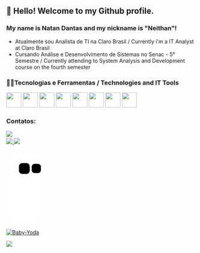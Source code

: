 ## 👋 Hello! Welcome to my Github profile.
### My name is Natan Dantas and my nickname is "Neithan"!

- Atualmente sou Analista de TI na Claro Brasil / Currently i'm a IT Analyst at Claro Brasil
- Cursando Análise e Desenvolvimento de Sistemas no Senac - 5° Semestre / Currently attending to System Analysis and Development course on the fourth semester

### 🧑‍💻Tecnologias e Ferramentas / Technologies and IT Tools

<img src="https://cdn.jsdelivr.net/gh/devicons/devicon/icons/java/java-original.svg" width="40" height="40" /> <img src="https://cdn.jsdelivr.net/gh/devicons/devicon/icons/javascript/javascript-original.svg" width="40" height="40"/> <img src="https://cdn.jsdelivr.net/gh/devicons/devicon/icons/react/react-original.svg" width="40" height="40"/> <img src="https://cdn.jsdelivr.net/gh/devicons/devicon/icons/html5/html5-original.svg" width="40" height="40"/> <img src="https://cdn.jsdelivr.net/gh/devicons/devicon/icons/css3/css3-original.svg" width="40" height="40"/>  <img src="https://cdn.jsdelivr.net/gh/devicons/devicon/icons/mysql/mysql-original.svg" width="40" height="40"/> <img src="https://cdn.jsdelivr.net/gh/devicons/devicon/icons/vscode/vscode-original.svg" width="40" height="40"/> <img src="https://cdn.jsdelivr.net/gh/devicons/devicon/icons/googlecloud/googlecloud-original.svg" width="40" height="40"/>

### Contatos:

<div>
<a href="https://www.linkedin.com/in/natan-dantas-b33ba0210/" target="_blank"><img src="https://img.shields.io/badge/-LinkedIn-%230077B5?style=for-the-badge&logo=linkedin&logoColor=white" target="_blank"></a>
<div/>

<div>
<a href="https://github.com/NatanDantas">
<img height="180em" src="https://github-readme-stats.vercel.app/api/top-langs/?username=NatanDantas&layout=compact&langs_count=7&theme=dracula"/>
<img height="180em" src="https://github-readme-stats.vercel.app/api?username=NatanDantas&show_icons=true&theme=dracula&include_all_commits=true&count_private=true"/>
</div>

![Snake animation](https://github.com/NatanDantas/NatanDantas/blob/output/github-contribution-grid-snake.svg)
  
![Baby-Yoda](https://media.giphy.com/media/t79McFW5Yxxff4FP09/giphy.gif)
  
[![](https://visitcount.itsvg.in/api?id=Neithan&label=Profile%20Views&pretty=true)](https://visitcount.itsvg.in)
